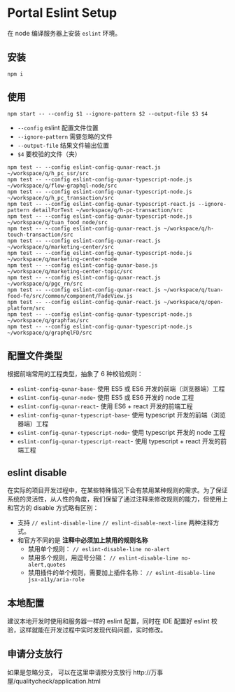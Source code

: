# Portal Eslint Setup

在 node 编译服务器上安装 `eslint` 环境。

## 安装
```
npm i
```

## 使用
```
npm start -- --config $1 --ignore-pattern $2 --output-file $3 $4
```
- `--config` eslint 配置文件位置
- `--ignore-pattern` 需要忽略的文件
- `--output-file` 结果文件输出位置
- `$4` 要校验的文件（夹）

```
npm test -- --config eslint-config-qunar-react.js ~/workspace/q/h_pc_ssr/src
npm test -- --config eslint-config-qunar-typescript-node.js ~/workspace/q/flow-graphql-node/src
npm test -- --config eslint-config-qunar-typescript-node.js ~/workspace/q/h_pc_transaction/src
npm test -- --config eslint-config-qunar-typescript-react.js --ignore-pattern detailForTest ~/workspace/q/h-pc-transaction/src
npm test -- --config eslint-config-qunar-typescript-node.js ~/workspace/q/tuan_food_node/src
npm test -- --config eslint-config-qunar-react.js ~/workspace/q/h-touch-transaction/src
npm test -- --config eslint-config-qunar-react.js ~/workspace/q/marketing-center/src
npm test -- --config eslint-config-qunar-typescript-node.js ~/workspace/q/marketing-center-node
npm test -- --config eslint-config-qunar-base.js ~/workspace/q/marketing-center-topic/src
npm test -- --config eslint-config-qunar-react.js ~/workspace/q/pgc_rn/src
npm test -- --config eslint-config-qunar-react.js ~/workspace/q/tuan-food-fe/src/common/component/FadeView.js
npm test -- --config eslint-config-qunar-react.js ~/workspace/q/open-platform/src
npm test -- --config eslint-config-qunar-typescript-node.js ~/workspace/q/graphfas/src
npm test -- --config eslint-config-qunar-typescript-node.js ~/workspace/q/graphqlFD/src
```

## 配置文件类型
根据前端常用的工程类型，抽象了 6 种校验规则：
- `eslint-config-qunar-base`- 使用 ES5 或 ES6 开发的前端（浏览器端）工程
- `eslint-config-qunar-node`- 使用 ES5 或 ES6 开发的 node 工程
- `eslint-config-qunar-react`- 使用 ES6 + react 开发的前端工程
- `eslint-config-qunar-typescript-base`- 使用 typescript 开发的前端（浏览器端）工程
- `eslint-config-qunar-typescript-node`- 使用 typescript 开发的 node 工程
- `eslint-config-qunar-typescript-react`- 使用 typescript + react 开发的前端工程

## eslint disable
在实际的项目开发过程中，在某些特殊情况下会有禁用某种规则的需求。为了保证系统的灵活性，从人性的角度，我们保留了通过注释来修改规则的能力，但使用上和官方的 disable 方式略有区别：
- 支持 `// eslint-disable-line` `// eslint-disable-next-line` 两种注释方式。
- 和官方不同的是 **注释中必须加上禁用的规则名称**
  - 禁用单个规则： `// eslint-disable-line no-alert`
  - 禁用多个规则，用逗号分隔： `// eslint-disable-line no-alert,quotes`
  - 禁用插件的单个规则，需要加上插件名称： `// eslint-disable-line jsx-a11y/aria-role`

## 本地配置
建议本地开发时使用和服务器一样的 eslint 配置，同时在 IDE 配置好 eslint 校验，这样就能在开发过程中实时发现代码问题，实时修改。

## 申请分支放行
如果是忽略分支， 可以在这里申请按分支放行
http://万事屋/qualitycheck/application.html
